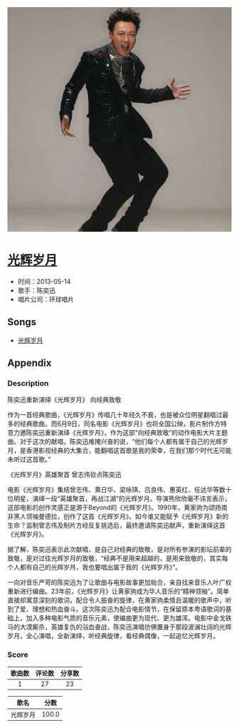 <p align="center">
	<img src="imgs/光辉岁月.jpg" alt="album_img" />
</p>

# [光辉岁月](https://music.163.com/album?id=2465020)

* 时间：2013-05-14
* 歌手：陈奕迅
* 唱片公司：环球唱片
## Songs

* [光辉岁月](songs/光辉岁月_26354130/README.md)
## Appendix

### Description

陈奕迅重新演绎《光辉岁月》 向经典致敬

作为一首经典歌曲，《光辉岁月》传唱几十年经久不衰，也是被众位明星翻唱过最多的经典歌曲。而6月9日，同名电影《光辉岁月》也将全国公映，影片制作方特意力邀陈奕迅重新演绎《光辉岁月》，作为这部“向经典致敬”的动作电影大片主题曲。对于这次的献唱，陈奕迅难掩兴奋的说，“他们每个人都有属于自己的光辉岁月，是香港影视经典的大集合，能翻唱这首歌是我的荣幸，在我们那个时代无可能未听过这首歌。”

《光辉岁月》英雄聚首 曾志伟钦点陈奕迅

电影《光辉岁月》集结曾志伟、黄日华、梁咏琪、吕良伟、惠英红、任达华等数十位明星，演绎一段“英雄聚首，再战江湖”的光辉岁月。导演熊欣欣毫不讳言表示，这部电影的创作灵感正是源于Beyond的《光辉岁月》。1990年，黄家驹为颂扬南非黑人领袖曼德拉，创作了这首《光辉岁月》。如今谁又能赋予《光辉岁月》新的生命？监制曾志伟及制片方经反复挑选后，最终邀请陈奕迅献声，重新演绎这首《光辉岁月》。

据了解，陈奕迅表示此次献唱，是自己对经典的致敬，是对所有参演的影坛前辈的致敬，是对过往光辉岁月的致敬，“经典不是用来超越的，是用来致敬的，其实每个人都有自己的光辉岁月，我也要唱出属于我的《光辉岁月》”。

一向对音乐严苛的陈奕迅为了让歌曲与电影故事更加贴合，亲自找来音乐人叶广权重新进行编曲。23年前，《光辉岁月》让黄家驹成为华人音乐的“精神领袖”。简单直接却寓意深刻的歌词，配合令人振奋的旋律，在黄家驹柔情且温暖的歌声中，听到了爱、理想和热血奋斗。这次陈奕迅为配合电影情节，在保留原本粤语歌词的基础上，加入多种电影气质的音乐元素，使编曲更为现代、更为雄浑。电影中金戈铁马的大漠厮杀，英雄复仇的浴血奋战，陈奕迅演唱彷佛置身于那段波澜壮阔的光辉岁月，全心演唱，全新演绎，听经典旋律，看经典偶像，一起追忆光辉岁月。

### Score

|歌曲数|评论数|分享数|
|:---:|:---:|:---:|
|1|27|23|

|歌名|分数|
|:---:|:---:|
|光辉岁月|100.0
